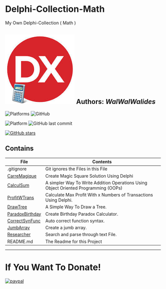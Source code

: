# Delphi-Collection-Math
My Own Delphi-Collection ( Math ) 

![](Delphi-Collection-Math.jpg)
**Authors:**  *WalWalWalides*
------
![Platforms](https://img.shields.io/badge/Supported%20platforms-Win32%20and%20Win64-red.svg)
![GitHub](https://img.shields.io/github/license/walwalwalides/Delphi-Collection-Math)


![Platform](https://img.shields.io/badge/delphi->%3D_2010-glue)
![GitHub last commit](https://img.shields.io/github/last-commit/walwalwalides/Delphi-Collection-Math)

[![GitHub stars](https://img.shields.io/github/stars/walwalwalides/Delphi-Collection-Math)](https://github.com/walwalwalides/Delphi-Collection-Math/stargazers)

## Contains

| File | Contents | 
| --- | --- |
| .gitignore | Git ignores the Files in this File |
|[CarreMagique](https://github.com/walwalwalides/Delphi-Collection-Math/tree/master/CarreMagique)| Create Magic Square Solution Using Delphi 
|[CalculSum](https://github.com/walwalwalides/Delphi-Collection-Math/tree/master/CalculSum)| A simpler Way To Write Addition Operations Using Object Oriented Programming (OOPs)
|[ProfitWTrans](https://github.com/walwalwalides/Delphi-Collection-Math/tree/master/ProfitWTrans)| Calculate Max Profit With x Numbers of Transactions Using Delphi.
|[DrawTree](https://github.com/walwalwalides/Delphi-Collection-Math/tree/master/DrawTree)| A Simple Way To Draw a Tree.
|[ParadoxBirthday](https://github.com/walwalwalides/Delphi-Collection-Math/tree/master/ParadoxBirthday)| Create Birthday Paradox Calculator.
|[CorrectSynFunc](https://github.com/walwalwalides/Delphi-Collection-Math/tree/master/CorrectSynFunc)| Auto correct function syntax.
|[JumbArray](https://github.com/walwalwalides/Delphi-Collection-Math/tree/master/JumbArray)| Create a jumb array.
|[Researcher](https://github.com/walwalwalides/Delphi-Collection-Math/tree/master/Researcher)| Search and parse through text File.
| README.md | The Readme for this Project|


------

# If You Want To Donate!

[![paypal](https://www.paypalobjects.com/en_US/i/btn/btn_donateCC_LG.gif)](https://www.paypal.com/cgi-bin/webscr?cmd=_s-xclick&hosted_button_id=Y79F36A9BGLHS&source=url)
